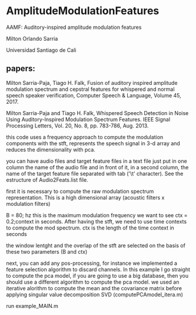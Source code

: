 # AmplitudeModulationFeatures
AAMF: Auditory-inspired amplitude modulation features

Milton Orlando Sarria

Universidad Santiago de Cali


## papers:
Milton Sarria-Paja, Tiago H. Falk, Fusion of auditory inspired amplitude modulation spectrum and cepstral features for whispered and normal speech speaker verification, Computer Speech & Language, Volume 45, 2017.

Milton Sarria-Paja and Tiago H. Falk, Whispered Speech Detection in Noise Using Auditory-Inspired Modulation Spectrum Features. IEEE Signal Processing Letters, Vol. 20, No. 8, pp. 783-786, Aug. 2013. 


this code uses a frequency approach to compute the modulation components with the stft,
represents the speech signal in 3-d array and reduces the dimensionality with pca.

you can  have audio files and target feature files in a text file
just put in one column the name of the audio file and in front of it, in a second column, the name
of the target feature file separated with tab ('\t' character). 
See the estructure of Audio2Feats.list file.

first it is necessary to compute the raw modulation spectrum representation. This is a high dimensional array (acoustic filters x modulation filters)

B   = 80; hz this is the maximum modulation frequency we want to see
ctx = 0.2;context in seconds. After having the stft, we need to use time contexts to compute the mod spectrum. ctx is the length of the time context in seconds

the window lentght and the overlap of the stft are selected on the basis of these two
parameters (B and ctx)

next, you can add any pos-processing, for instance we implemented a feature
selection algorithm to discard channels. In this example I go straight  
to compute the pca model, if you are going to use a big database, then 
you should use a different algorithm to compute the pca model. we used an 
iterative alorithm to compute the mean and the covariance matrix before 
applying singular value decomposition SVD (computePCAmodel_itera.m)


run example_MAIN.m 


